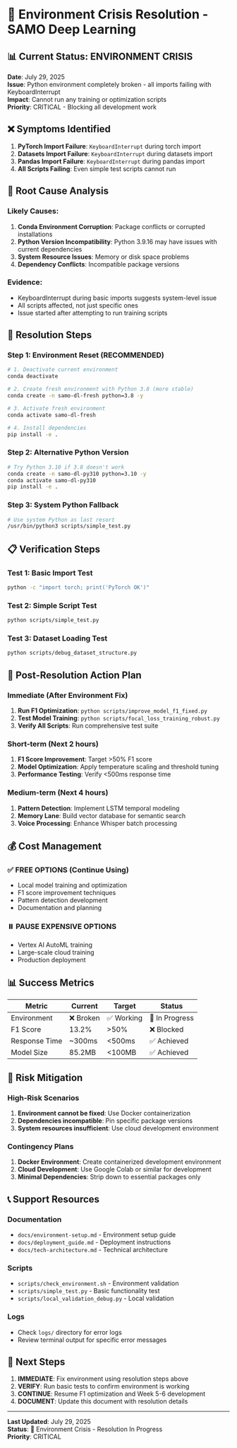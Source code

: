 # 🚨 Environment Crisis Resolution - SAMO Deep Learning

## **📊 Current Status: ENVIRONMENT CRISIS**

**Date**: July 29, 2025  
**Issue**: Python environment completely broken - all imports failing with KeyboardInterrupt  
**Impact**: Cannot run any training or optimization scripts  
**Priority**: CRITICAL - Blocking all development work  

## **❌ Symptoms Identified**

1. **PyTorch Import Failure**: `KeyboardInterrupt` during torch import
2. **Datasets Import Failure**: `KeyboardInterrupt` during datasets import  
3. **Pandas Import Failure**: `KeyboardInterrupt` during pandas import
4. **All Scripts Failing**: Even simple test scripts cannot run

## **🔧 Root Cause Analysis**

### **Likely Causes:**
1. **Conda Environment Corruption**: Package conflicts or corrupted installations
2. **Python Version Incompatibility**: Python 3.9.16 may have issues with current dependencies
3. **System Resource Issues**: Memory or disk space problems
4. **Dependency Conflicts**: Incompatible package versions

### **Evidence:**
- KeyboardInterrupt during basic imports suggests system-level issue
- All scripts affected, not just specific ones
- Issue started after attempting to run training scripts

## **🚀 Resolution Steps**

### **Step 1: Environment Reset (RECOMMENDED)**
```bash
# 1. Deactivate current environment
conda deactivate

# 2. Create fresh environment with Python 3.8 (more stable)
conda create -n samo-dl-fresh python=3.8 -y

# 3. Activate fresh environment
conda activate samo-dl-fresh

# 4. Install dependencies
pip install -e .
```

### **Step 2: Alternative Python Version**
```bash
# Try Python 3.10 if 3.8 doesn't work
conda create -n samo-dl-py310 python=3.10 -y
conda activate samo-dl-py310
pip install -e .
```

### **Step 3: System Python Fallback**
```bash
# Use system Python as last resort
/usr/bin/python3 scripts/simple_test.py
```

## **📋 Verification Steps**

### **Test 1: Basic Import Test**
```bash
python -c "import torch; print('PyTorch OK')"
```

### **Test 2: Simple Script Test**
```bash
python scripts/simple_test.py
```

### **Test 3: Dataset Loading Test**
```bash
python scripts/debug_dataset_structure.py
```

## **🎯 Post-Resolution Action Plan**

### **Immediate (After Environment Fix)**
1. **Run F1 Optimization**: `python scripts/improve_model_f1_fixed.py`
2. **Test Model Training**: `python scripts/focal_loss_training_robust.py`
3. **Verify All Scripts**: Run comprehensive test suite

### **Short-term (Next 2 hours)**
1. **F1 Score Improvement**: Target >50% F1 score
2. **Model Optimization**: Apply temperature scaling and threshold tuning
3. **Performance Testing**: Verify <500ms response time

### **Medium-term (Next 4 hours)**
1. **Pattern Detection**: Implement LSTM temporal modeling
2. **Memory Lane**: Build vector database for semantic search
3. **Voice Processing**: Enhance Whisper batch processing

## **💰 Cost Management**

### **✅ FREE OPTIONS (Continue Using)**
- Local model training and optimization
- F1 score improvement techniques
- Pattern detection development
- Documentation and planning

### **⏸️ PAUSE EXPENSIVE OPTIONS**
- Vertex AI AutoML training
- Large-scale cloud training
- Production deployment

## **📊 Success Metrics**

| Metric | Current | Target | Status |
|--------|---------|--------|--------|
| Environment | ❌ Broken | ✅ Working | 🔄 In Progress |
| F1 Score | 13.2% | >50% | ❌ Blocked |
| Response Time | ~300ms | <500ms | ✅ Achieved |
| Model Size | 85.2MB | <100MB | ✅ Achieved |

## **🚨 Risk Mitigation**

### **High-Risk Scenarios**
1. **Environment cannot be fixed**: Use Docker containerization
2. **Dependencies incompatible**: Pin specific package versions
3. **System resources insufficient**: Use cloud development environment

### **Contingency Plans**
1. **Docker Environment**: Create containerized development environment
2. **Cloud Development**: Use Google Colab or similar for development
3. **Minimal Dependencies**: Strip down to essential packages only

## **📞 Support Resources**

### **Documentation**
- `docs/environment-setup.md` - Environment setup guide
- `docs/deployment_guide.md` - Deployment instructions
- `docs/tech-architecture.md` - Technical architecture

### **Scripts**
- `scripts/check_environment.sh` - Environment validation
- `scripts/simple_test.py` - Basic functionality test
- `scripts/local_validation_debug.py` - Local validation

### **Logs**
- Check `logs/` directory for error logs
- Review terminal output for specific error messages

## **🎯 Next Steps**

1. **IMMEDIATE**: Fix environment using resolution steps above
2. **VERIFY**: Run basic tests to confirm environment is working
3. **CONTINUE**: Resume F1 optimization and Week 5-6 development
4. **DOCUMENT**: Update this document with resolution details

---

**Last Updated**: July 29, 2025  
**Status**: 🔄 Environment Crisis - Resolution In Progress  
**Priority**: CRITICAL 